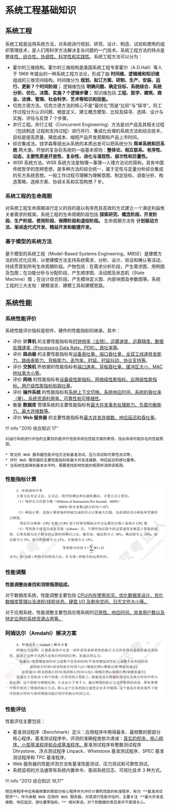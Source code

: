 # 系统工程基础知识

## 系统工程

系统工程是运用系统方法，对系统进行规划、研究、设计、制造、试验和使用的组织管理技术，是人们用科学方法解决复杂问题的一门技术。系统工程方法的特点是<u>整体性、综合性、协调性、科学性和实践性</u>。系统工程方法可以分为：

* 霍尔的三维结构。霍尔的三维结构是美国系统工程专家霍尔（A.D.Hall）等人于 1969 年提出的一种系统工程方法论，形成了由 **时间维、逻辑维和知识维** 组成的三维空间结构。时间维分为 **规划、拟订方案、研制、生产、安装、运行、更新 7 个时间阶段；** 逻辑维包括 **明确问题、确定目标、系统综合、系统分析、优化、决策、实施 7 个逻辑步骤；** 知识维包括 **工程、医学、建筑、商业、法律、管理、社会科学、艺术等知识和技能。**
* 切克兰德方法。切克兰德方法的核心不是“最优化”而是“比较”与“探寻”。将工作过程分为认识问题、根底定义、建立概念模型、比较及探寻、选择、设计与实施、评估与反馈 7 个步骤。
* 并行工程。并行工程（Concurrent Engineering）方法是对产品及其相关过程（包括制造
过程和支持过程）进行并行、集成化处理的系统方法和综合技术，目标是提高质量、降低成本、缩短产品开发周期和产品上市时间。
* 综合集成法。钱学森等提出从系统的本质出发可以把系统分为 **简单系统和巨系统** 两大类。开放的复杂巨系统的一般基本原则：**整体论、相互联系、有序性、动态，主要性质是开放性、复杂性、进化与涌现性、层次性和巨量性。**
* WSR 系统方法。WSR 系统方法是物理—事理—人理方法论的简称。具有中国传统哲学的思辨思想，是多种方法的综合统一，属于定性与定量分析综合集成的东方系统思想。一般工作过程可理解为理解意图、制定目标、调查分析、构造策略、选择方案、协调关系和实现构想 7 步。
  
### 系统工程的生命周期

对系统工程生命周期进行定义的目的是以有序而且高效的方式建立一个满足利益攸关者需求的框架。系统工程的生命周期阶段包括 **探索研究、概念阶段、开发阶段、生产阶段、使用阶段、保障阶段和退役阶段。** 生命周期方法有 **计划驱动方法、渐进迭代式开发、精益开发和敏捷开发。**

### 基于模型的系统方法

基于模型的系统工程（Model-Based Systems Engineering，MBSE）是建模方法的形式化应用，以使建模方法支持系统需求、分析、设计、验证和确认等活动，持续贯穿到所有生命周期阶段。产物包括：在需求分析阶段，产生需求图、用例图及包图；在功能分析与分配阶段，产生顺序图、活动图及状态机（State Machine）图；在设计综合阶段，产生模块定义图、内部块图及参数图等。系统工程的三大支柱：建模语言、建模工具和建模思路。

## 系统性能

### 系统性能评价

系统性能评价指标是软件、硬件的性能指标的继承。其中：

* 评价 **计算机** 的主要性能指标有<u>时钟频率（主频）、运算速度、运算精度、数据处理速率（Processing Data Rate，PDR）、吞吐率等</u>。
* 评价 **路由器** 的主要性能指标有<u>设备吞吐量、端口吞吐量、全双工线速转发能力、路由表能力、背板能力、丢包率、时延、时延抖动、协议支持等</u>。
* 评价 **交换机** 所依据的性能指标有<u>端口速率、背板吞吐量、缓冲区大小、MAC 地址表大小等</u>。
* 评价 **网络** 的性能指标有<u>设备级性能指标、网络级性能指标、应用级性能指标、用户级性能指标和吞吐量</u>。
* 评价 **操作系统** 的性能指标有<u>系统上下文切换、系统响应时间、系统的吞吐率（量）、系统资源利用率、可靠性和可移植性</u>。
* 衡量 **数据库** 管理系统的主要性能指标有<u>最大并发事务处理能力、负载均衡能力、最大连接数等</u>。
* 评价 **Web 服务器** 的主要性能指标有<u>最大并发连接数、响应延迟和吞吐量</u>。


!!! info "2010 综合知识 17"

    对运行系统进行评估的主要目的是评价信息系统在性能方面的表现，找出系统可能存在的性能瓶颈。
    
    * 常见的 Web 服务器性能评估方法有基准测试、压力测试和可靠性测试等;
    * 评价 Web 服务器的主要性能指标有最大并发连接数、响应延迟和吞吐量等。
    * 当系统性能降到基本水平时，需要查找影响性能的瓶颈并消除该瓶颈。

### 性能指标计算

![alt text](image-1.png)

### 性能调整

**性能调整由查找和消除瓶颈组成。** 

对于数据库系统，性能调整主要包括 <u>CPU/内存使用状况、优化数据库设计、优化数据库管理以及进程/线程状态、硬盘 I/O 及剩余空间、日志文件大小等。</u>

对于应用系统，性能调整主要包括应用系统的<u>可用性、响应时间、并发用户数以及特定应用的系统资源占用等。</u>

### 阿姆达尔（Amdahl）解决方案

![alt text](image-2.png)

### 性能评估

性能评估主要包括：

* 基准测试程序（Benchmark）定义：应用程序中用得最多、最频繁的那部分核心程序。基准测试程序中，评测的准确程度依次递减：<u>真实的程序、核心程序、小型基准程序和合成基准程序。</u>基准测试程序有整数测试程序 Dhrystone、浮点测试程序 Linpack、Whetstone 基准测试程序、SPEC 基准测试程序和 TPC 基准程序。
* Web 服务器的性能评测方法有基准性能测试、压力测试和可靠性测试。
* 系统监视的方法通常有系统内置命令、查阅系统日志、可视化技术 3 种方式。

!!! info "2013 综合知识 16,17"

    把应用程序中应用最频繁的那部分核心程序作为评价计算机性能的标准程序，称为 **基准测试程序**。作为承载 Web 应用的 Web 服务器，对其进行性能评估时，主要关注 **最大并发连接数、响应延迟、吞吐量等指标。** 相对来说，对个别数据的丢包率并不是很关心。